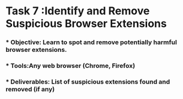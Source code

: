 # Task 7 :Identify and Remove Suspicious Browser Extensions
### * Objective: Learn to spot and remove potentially harmful browser extensions.
### * Tools:Any web browser (Chrome, Firefox)
### * Deliverables: List of suspicious extensions found and removed (if any)







